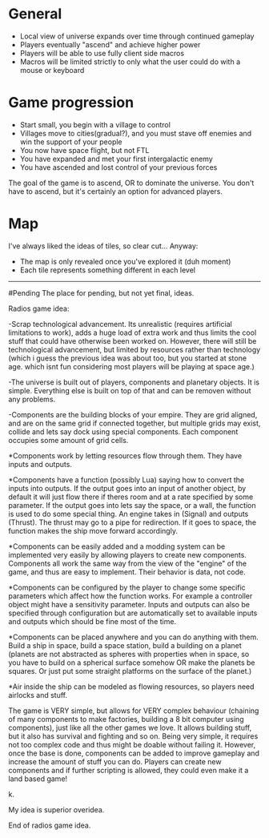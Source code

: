 # General
- Local view of universe expands over time through continued gameplay
- Players eventually "ascend" and achieve higher power
- Players will be able to use fully client side macros
- Macros will be limited strictly to only what the user could do with a mouse or keyboard

# Game progression
- Start small, you begin with a village to control
- Villages move to cities(gradual?), and you must stave off enemies and win the support of your people
- You now have space flight, but not FTL
- You have expanded and met your first intergalactic enemy
- You have ascended and lost control of your previous forces

The goal of the game is to ascend, OR to dominate the universe. You don't have to ascend, but it's certainly an
option for advanced players.

# Map
I've always liked the ideas of tiles, so clear cut...
Anyway:
- The map is only revealed once you've explored it (duh moment)
- Each tile represents something different in each level

----
#Pending
The place for pending, but not yet final, ideas.

Radios game idea:

-Scrap technological advancement. Its unrealistic (requires artificial limitations to work), adds a huge load of extra work
and thus limits the cool stuff that could have otherwise been worked on. However, there will still be technological advancement,
but limited by resources rather than technology (which i guess the previous idea was about too, but you started at stone age.
which isnt fun considering most players will be playing at space age.)

-The universe is built out of players, components and planetary objects. It is simple. Everything else is built on top of that
and can be removen without any problems.

-Components are the building blocks of your empire. They are grid aligned, and are on the same grid if connected together,
but multiple grids may exist, collide and lets say dock using special components. Each component occupies some amount of grid cells.

*Components work by letting resources flow through them. They have inputs and outputs.

*Components have a function (possibly Lua) saying how to convert the inputs into outputs. If the output
goes into an input of another object, by default it will just flow there if theres room and at a rate specified by
some parameter. If the output goes into lets say the space, or a wall, the function is used to do some special thing.
An engine takes in (Signal) and outputs (Thrust). The thrust may go to a pipe for redirection. If it goes to space, the
function makes the ship move forward accordingly.

*Components can be easily added and a modding system can be implemented very easily by allowing players to create
new components. Components all work the same way from the view of the "engine" of the game, and thus are easy to implement.
Their behavior is data, not code.

*Components can be configured by the player to change some specific parameters which affect how the function works.
For example a controller object might have a sensitivity parameter. Inputs and outputs can also be specified through configuration
but are automatically set to available inputs and outputs which should be fine most of the time.

*Components can be placed anywhere and you can do anything with them. Build a ship in space, build a space station, build
a building on a planet (planets are not abstracted as spheres with properties when in space, so you have to build
on a spherical surface somehow OR make the planets be squares. Or just put some straight platforms on the surface of the planet.)

*Air inside the ship can be modeled as flowing resources, so players need airlocks and stuff.


The game is VERY simple, but allows for VERY complex behaviour (chaining of many components to make factories, building a
8 bit computer using components), just like all the other games we love. It allows building stuff, but it also has survival and
fighting and so on. Being very simple, it requires not too complex code and thus might be doable without failing it.
However, once the base is done, components can be added to improve gameplay and increase the amount of stuff you can do.
Players can create new components and if further scripting is allowed, they could even make it a land based game!

k.


My idea is superior overidea.

End of radios game idea.